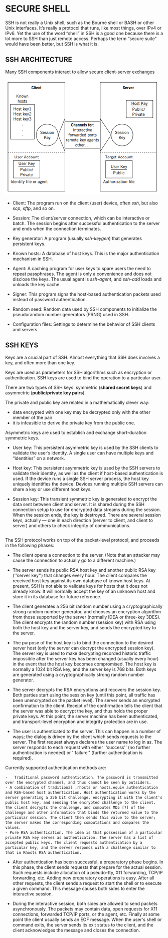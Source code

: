 
# SECURE SHELL

SSH is not really a Unix shell, such as the Bourne shell or BASH or other Unix interfaces. It’s really a protocol that runs, like most things, over IPv4 or IPv6. Yet the use of the word “shell” in SSH is a good one because there is a lot more to SSH than just remote access. Perhaps the term “secure suite” would have been better, but SSH is what it is.




## SSH ARCHITECTURE


Many SSH components interact to allow secure client-server exchanges


![](https://raw.githubusercontent.com/justinjiajia/img/master/personalwiki/ssh_architecture.PNG)


- Client: The program run on the client (user) device, often *ssh*, but also *scp*, *sftp*, and so on.

- Session: The client/server connection, which can be interactive or batch. The session begins after successful authentication to the server and ends when the connection terminates.

- Key generator: A program (usually *ssh-keygen*) that generates persistent
keys.

- Known hosts: A database of host keys. This is the major authentication
mechanism in SSH.

- Agent: A caching program for user keys to spare users the need to repeat
passphrases. The agent is only a convenience and does not disclose the keys.
The usual agent is *ssh-agent*, and *ssh-add* loads and unloads the key cache.

- Signer: This program signs the host-based authentication packets used instead
of password authentication.

- Random seed: Random data used by SSH components to initialize the
pseudorandom number generators (PRNG) used in SSH.

- Configuration files: Settings to determine the behavior of SSH clients and servers.



## SSH KEYS


Keys are a crucial part of SSH. Almost everything that SSH does involves a key, and often more than one key.

Keys are used as parameters for SSH algorithms such as encryption or
authentication. SSH keys are used to bind the operation to a particular user.

There are two types of SSH keys: symmetric (**shared secret keys**) and asymmetric (**public/private key pairs**).

The private and public key are related in a mathematically clever way:

- data encrypted with one key may be decrypted only with the other member of the pair
- it is infeasible to derive the private key from the public one.


Asymmetric keys are used to establish and exchange short-duration symmetric keys.


- User key: This persistent asymmetric key is used by the SSH clients to
validate the user’s identity. A single user can have multiple keys and
“identities” on a network.

- Host key: This persistent asymmetric key is used by the SSH servers to
validate their identity, as well as the client if host-based authentication is
used. If the device runs a single SSH server process, the host key uniquely
identifies the device. Devices running multiple SSH servers can share a key or
use different host keys.

- Session key: This transient symmetric key is generated to encrypt the data sent between client and server. It is shared during the SSH connection setup to use for encrypted data streams during the session. When the session ends, the key is destroyed. There are several session keys, actually — one in each direction (server to client, and client to server) and others to check integrity of communications.





##


The SSH protocol works on top of the packet-level protocol, and proceeds in the following phases:
-	The client opens a connection to the server. (Note that an attacker may cause the connection to actually go to a different machine.)

- The server sends its public RSA host key and another public RSA key (''server key'') that changes every hour. The client compares the received host key against its own database of known host keys.
At present, SSH is not able to validate keys for hosts that it does not already know. It will normally accept the key of an unknown host and store it in its database for future reference.

-	The client generates a 256 bit random number using a cryptographically strong random number generator, and chooses an encryption algorithm from those supported by the server (normally IDEA or three-key 3DES). The client encrypts the random number (session key) with RSA using both the host key and the server key, and sends the encrypted key to the server.

- The purpose of the host key is to bind the connection to the desired server host (only the server can decrypt the encrypted session key). The server key is used to make decrypting recorded historic traffic impossible after the server key has been changed (usually every hour) in the event that the host key becomes compromised. The host key is normally a 1024 bit RSA key, and the server key is 768 bits. Both keys are generated using a cryptographically strong random number generator.

- The server decrypts the RSA encryptions and recovers the session key. Both parties start using the session key (until this point, all traffic has been unencrypted on the packet level). The server sends an encrypted confirmation to the client. Receipt of the confirmation tells the client that the server was able to decrypt the key, and thus holds the proper private keys.
At this point, the server machine has been authenticated, and transport-level encryption and integrity protection are in use.


- The user is authenticated to the server. This can happen in a number of ways; the dialog is driven by the client which sends requests to the server. The first request always declares the user name to log in as. The server responds to each request with either ''success'' (no further authentication is needed) or ''failure'' (further authentication is required).

Currently supported authentication methods are:

    -	Traditional password authentication. The password is transmitted over the encrypted channel, and thus cannot be seen by outsiders.
    - A combination of traditional .rhosts or hosts.equiv authentication and RSA-based host authentication. Host authentication works by the server generating a 256 bit challenge, encrypting it with the client's public host key, and sending the encrypted challenge to the client. The client decrypts the challenge, and computes MD5 [7] of the challenge and other information that binds the returned value to the particular session. The client then sends this value to the server; the server makes the corresponding computations and compares the values.
    - Pure RSA authentication. The idea is that possession of a particular private RSA key serves as authentication. The server has a list of accepted public keys. The client requests authentication by a particular key, and the server responds with a challenge similar to that in Rhosts RSA authentication.


- After authentication has been successful, a preparatory phase begins. In this phase, the client sends requests that prepare for the actual session. Such requests include allocation of a pseudo-tty, X11 forwarding, TCP/IP forwarding, etc. Adding new preparatory operations is easy.
After all other requests, the client sends a request to start the shell or to execute a given command. This message causes both sides to enter the interactive session.

- During the interactive session, both sides are allowed to send packets asynchronously. The packets may contain data, open requests for X11 connections, forwarded TCP/IP ports, or the agent, etc. Finally at some point the client usually sends an EOF message. When the user's shell or command exits, the server sends its exit status to the client, and the client acknowledges the message and closes the connection.
